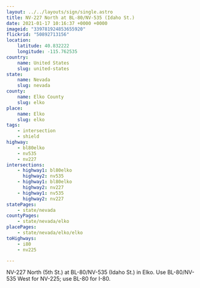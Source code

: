```yaml
---
layout: ../../layouts/sign/single.astro
title: NV-227 North at BL-80/NV-535 (Idaho St.)
date: 2021-01-17 10:16:37 +0000 +0000
imageid: "339781924853655920"
flickrid: "50892713156"
location:
    latitude: 40.832222
    longitude: -115.762535
country:
    name: United States
    slug: united-states
state:
    name: Nevada
    slug: nevada
county:
    name: Elko County
    slug: elko
place:
    name: Elko
    slug: elko
tags:
    - intersection
    - shield
highway:
    - bl80elko
    - nv535
    - nv227
intersections:
    - highway1: bl80elko
      highway2: nv535
    - highway1: bl80elko
      highway2: nv227
    - highway1: nv535
      highway2: nv227
statePages:
    - state/nevada
countyPages:
    - state/nevada/elko
placePages:
    - state/nevada/elko/elko
toHighways:
    - i80
    - nv225

---
```

NV-227 North (5th St.) at BL-80/NV-535 (Idaho St.) in Elko.  Use BL-80/NV-535 West for NV-225; use BL-80 for I-80.